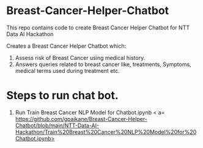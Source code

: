 # Breast-Cancer-Helper-Chatbot
This repo contains code to create Breast Cancer Helper Chatbot for NTT Data AI Hackathon

Creates a Breast Cancer Helper Chatbot which:

  1.   Assess risk of Breast Cancer using medical history.
  2.  Answers queries related to breast cancer like, treatments, Symptoms, medical terms used during treatment etc.

# Steps to run chat bot.

1. Run Train Breast Cancer NLP Model for Chatbot.ipynb < a= https://github.com/gpaikane/Breast-Cancer-Helper-Chatbot/blob/main/NTT-Data-AI-Hackathon/Train%20Breast%20Cancer%20NLP%20Model%20for%20Chatbot.ipynb>

